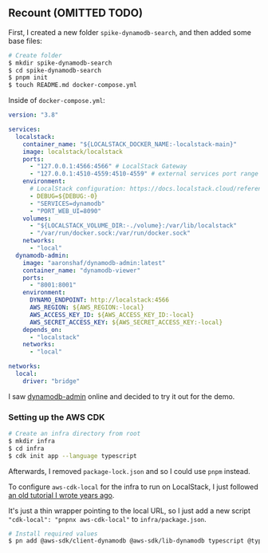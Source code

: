 ## Recount (OMITTED TODO)

First, I created a new folder `spike-dynamodb-search`, and then added some base files:

```bash
# Create folder
$ mkdir spike-dynamodb-search
$ cd spike-dynamodb-search
$ pnpm init
$ touch README.md docker-compose.yml
```

Inside of `docker-compose.yml`:

```yml
version: "3.8"

services:
  localstack:
    container_name: "${LOCALSTACK_DOCKER_NAME:-localstack-main}"
    image: localstack/localstack
    ports:
      - "127.0.0.1:4566:4566" # LocalStack Gateway
      - "127.0.0.1:4510-4559:4510-4559" # external services port range
    environment:
      # LocalStack configuration: https://docs.localstack.cloud/references/configuration/
      - DEBUG=${DEBUG:-0}
      - "SERVICES=dynamodb"
      - "PORT_WEB_UI=8090"
    volumes:
      - "${LOCALSTACK_VOLUME_DIR:-./volume}:/var/lib/localstack"
      - "/var/run/docker.sock:/var/run/docker.sock"
    networks:
      - "local"
  dynamodb-admin:
    image: "aaronshaf/dynamodb-admin:latest"
    container_name: "dynamodb-viewer"
    ports:
      - "8001:8001"
    environment:
      DYNAMO_ENDPOINT: http://localstack:4566
      AWS_REGION: ${AWS_REGION:-local}
      AWS_ACCESS_KEY_ID: ${AWS_ACCESS_KEY_ID:-local}
      AWS_SECRET_ACCESS_KEY: ${AWS_SECRET_ACCESS_KEY:-local}
    depends_on:
      - "localstack"
    networks:
      - "local"

networks:
  local:
    driver: "bridge"
```

I saw [dynamodb-admin](https://github.com/aaronshaf/dynamodb-admin/issues/29) online and decided to try it out for the demo.

### Setting up the AWS CDK

```bash
# Create an infra directory from root
$ mkdir infra
$ cd infra
$ cdk init app --language typescript
```

Afterwards, I removed `package-lock.json` and so I could use `pnpm` instead.

To configure `aws-cdk-local` for the infra to run on LocalStack, I just followed [an old tutorial I wrote years ago](https://blog.dennisokeeffe.com/blog/2021-08-07-using-the-aws-cdk-with-localstack-and-aws-cdk-local).

It's just a thin wrapper pointing to the local URL, so I just add a new script `"cdk-local": "pnpnx aws-cdk-local"` to `infra/package.json`.

```bash
# Install required values
$ pn add @aws-sdk/client-dynamodb @aws-sdk/lib-dynamodb typescript @types/node @faker-js/faker
```
